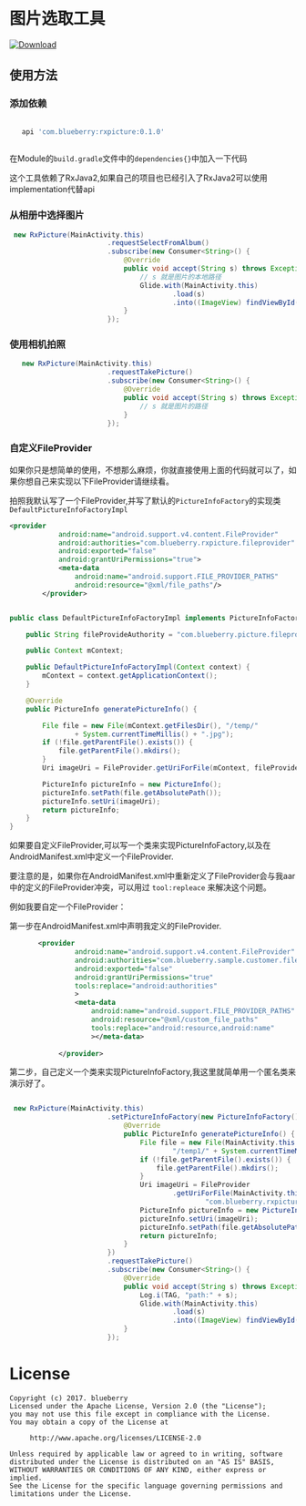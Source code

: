 # 图片选取工具
[ ![Download](https://api.bintray.com/packages/blueberrycoder/maven/rtmplive/images/download.svg) ](https://bintray.com/blueberrycoder/maven/rtmplive/_latestVersion)

## 使用方法

### 添加依赖

```groovy
   
   api 'com.blueberry:rxpicture:0.1.0'
   
```
在Module的`build.gradle`文件中的`dependencies{}`中加入一下代码

这个工具依赖了RxJava2,如果自己的项目也已经引入了RxJava2可以使用implementation代替api

### 从相册中选择图片

```java
 new RxPicture(MainActivity.this)
                        .requestSelectFromAlbum()
                        .subscribe(new Consumer<String>() {
                            @Override
                            public void accept(String s) throws Exception {
                                // s 就是图片的本地路径
                                Glide.with(MainActivity.this)
                                        .load(s)
                                        .into((ImageView) findViewById(R.id.iv));
                            }
                        });
```

### 使用相机拍照

```java
   new RxPicture(MainActivity.this)
                        .requestTakePicture()
                        .subscribe(new Consumer<String>() {
                            @Override
                            public void accept(String s) throws Exception {
                                // s 就是图片的路径
                            }
                        });
```


### 自定义FileProvider

如果你只是想简单的使用，不想那么麻烦，你就直接使用上面的代码就可以了，如果你想自己来实现以下FileProvider请继续看。

拍照我默认写了一个FileProvider,并写了默认的`PictureInfoFactory`的实现类`DefaultPictureInfoFactoryImpl`

```xml
<provider
            android:name="android.support.v4.content.FileProvider"
            android:authorities="com.blueberry.rxpicture.fileprovider"
            android:exported="false"
            android:grantUriPermissions="true">
            <meta-data
                android:name="android.support.FILE_PROVIDER_PATHS"
                android:resource="@xml/file_paths"/>
        </provider>
```

```java

public class DefaultPictureInfoFactoryImpl implements PictureInfoFactory {

    public String fileProvideAuthority = "com.blueberry.picture.fileprovider";

    public Context mContext;

    public DefaultPictureInfoFactoryImpl(Context context) {
        mContext = context.getApplicationContext();
    }

    @Override
    public PictureInfo generatePictureInfo() {

        File file = new File(mContext.getFilesDir(), "/temp/"
                + System.currentTimeMillis() + ".jpg");
        if (!file.getParentFile().exists()) {
            file.getParentFile().mkdirs();
        }
        Uri imageUri = FileProvider.getUriForFile(mContext, fileProvideAuthority, file);

        PictureInfo pictureInfo = new PictureInfo();
        pictureInfo.setPath(file.getAbsolutePath());
        pictureInfo.setUri(imageUri);
        return pictureInfo;
    }
}

```

如果要自定义FileProvider,可以写一个类来实现PictureInfoFactory,以及在AndroidManifest.xml中定义一个FileProvider.

要注意的是，如果你在AndroidManifest.xml中重新定义了FileProvider会与我aar中的定义的FileProvider冲突，可以用过
`tool:repleace` 来解决这个问题。

例如我要自定一个FileProvider：

第一步在AndroidManifest.xml中声明我定义的FileProvider.

```xml
       <provider
                android:name="android.support.v4.content.FileProvider"
                android:authorities="com.blueberry.sample.customer.fileprovider"
                android:exported="false"
                android:grantUriPermissions="true"
                tools:replace="android:authorities"
                >
                <meta-data
                    android:name="android.support.FILE_PROVIDER_PATHS"
                    android:resource="@xml/custom_file_paths"
                    tools:replace="android:resource,android:name"
                    ></meta-data>
    
            </provider>
```

第二步，自己定义一个类来实现PictureInfoFactory,我这里就简单用一个匿名类来演示好了。

```java

 new RxPicture(MainActivity.this)
                        .setPictureInfoFactory(new PictureInfoFactory() {
                            @Override
                            public PictureInfo generatePictureInfo() {
                                File file = new File(MainActivity.this.getFilesDir(),
                                        "/temp1/" + System.currentTimeMillis() + ".jpg");
                                if (!file.getParentFile().exists()) {
                                    file.getParentFile().mkdirs();
                                }
                                Uri imageUri = FileProvider
                                        .getUriForFile(MainActivity.this,
                                                "com.blueberry.rxpicture.customer.fileprovider", file);
                                PictureInfo pictureInfo = new PictureInfo();
                                pictureInfo.setUri(imageUri);
                                pictureInfo.setPath(file.getAbsolutePath());
                                return pictureInfo;
                            }
                        })
                        .requestTakePicture()
                        .subscribe(new Consumer<String>() {
                            @Override
                            public void accept(String s) throws Exception {
                                Log.i(TAG, "path:" + s);
                                Glide.with(MainActivity.this)
                                        .load(s)
                                        .into((ImageView) findViewById(R.id.iv));
                            }
                        });

```
# License

```
Copyright (c) 2017. blueberry
Licensed under the Apache License, Version 2.0 (the "License");
you may not use this file except in compliance with the License.
You may obtain a copy of the License at

     http://www.apache.org/licenses/LICENSE-2.0
     
Unless required by applicable law or agreed to in writing, software
distributed under the License is distributed on an "AS IS" BASIS,
WITHOUT WARRANTIES OR CONDITIONS OF ANY KIND, either express or implied.
See the License for the specific language governing permissions and
limitations under the License.

```
